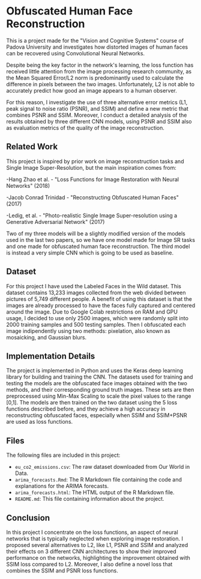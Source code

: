 # Obfuscated Human Face Reconstruction

This is a project made for the "Vision and Cognitive Systems" course of Padova University and investigates how distorted images of human faces 
can be recovered using Convolutional Neural Networks.

Despite being the key factor in the network's learning, the loss function has received little attention from the image processing research community, as
the Mean Squared Error/L2 norm is predominantly used to calculate the difference in pixels between the two images. 
Unfortunately, L2 is not able to accurately predict how good an image appears to a human observer. 

For this reason, I investigate the use of three alternative error metrics (L1, peak signal to noise ratio (PSNR), and SSIM) and define 
a new metric that combines PSNR and SSIM. Moreover, I conduct a detailed analysis of the results obtained by three different CNN models, 
using PSNR and SSIM also as evaluation metrics of the quality of the image reconstruction.

## Related Work

This project is inspired by prior work on image reconstruction tasks and Single Image Super-Resolution, but the main inspiration comes from:

-Hang Zhao et al. - "Loss Functions for Image Restoration with Neural Networks" (2018)

-Jacob Conrad Trinidad - "Reconstructing Obfuscated Human Faces" (2017)

-Ledig, et al. - "Photo-realistic Single Image Super-resolution using a Generative Adversarial Network" (2017)

Two of my three models will be a slightly modified version of the models used in the last two papers, 
so we have one model made for Image SR tasks and one made for obfuscated human face reconstruction.
The third model is instead a very simple CNN which is going to be used as baseline.

## Dataset

For this project I have used the Labeled Faces in the Wild dataset. This dataset contains 13,233 images collected from the web divided between pictures of 
5,749 different people. A benefit of using this dataset is that the images are already processed to have the faces fully captured and centered around the image.
Due to Google Colab restrictions on RAM and GPU usage, I decided to use only 2500 images, which were randomly split into 2000 training samples and 500 testing samples. 
Then I obfuscated each image indipendently using two methods: pixelation, also known as mosaicking, and Gaussian blurs. 

## Implementation Details

The project is implemented in Python and uses the Keras deep learning library for building and training the CNN. 
The datasets used for training and testing the models are the obfuscated face images obtained with the two methods, and their corresponding ground truth images.
These sets are then preprocessed using Min-Max Scaling to scale the pixel values to the range [0,1].
The models are then trained on the two dataset using the 5 loss functions described before,
and they achieve a high accuracy in reconstructing obfuscated faces, especially when SSIM and SSIM+PSNR are used as loss functions.

## Files

The following files are included in this project:
- `eu_co2_emissions.csv`: The raw dataset downloaded from Our World in Data.
- `arima_forecasts.Rmd`: The R Markdown file containing the code and explanations for the ARIMA forecasts.
- `arima_forecasts.html`: The HTML output of the R Markdown file.
- `README.md`: This file containing information about the project.

## Conclusion

In this project I concentrate on the loss functions, an aspect of neural networks that is typically neglected when exploring image restoration.
I proposed several alternatives to L2, like L1, PSNR and SSIM and analyzed their effects on 3 different CNN architectures to show their improved performance 
on the networks, highlighting the improvement obtained with SSIM loss compared to L2. 
Moreover, I also define a novel loss that combines the SSIM and PSNR loss functions. 
